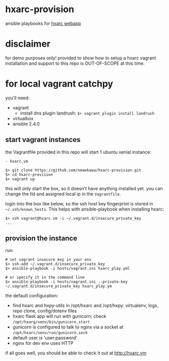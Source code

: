 hxarc-provision
===============

ansible playbooks for [hxarc webapp](https://github.com/nmaekawa/hxarc)

# disclaimer
for demo purposes only! provided to show how to setup a hxarc vagrant
installation and support to this repo is OUT-OF-SCOPE at this time.


# for local vagrant catchpy

you'll need:

- vagrant
    - install dns plugin landrush: `$> vagrant plugin install landrush`
- virtualbox
- ansible 2.4.0

## start vagrant instances

the Vagrantfile provided in this repo will start 1 ubuntu xenial instance:

    - hxarc.vm

    $> git clone https://github.com/nmaekawa/hxarc-provision.git
    $> cd hxarc-provision
    $> vagrant up

this will only start the box, so it doesn't have anything installed yet.
you can change the tld and assigned local ip in the `Vagrantfile`.

login into the box like below, so the ssh host key
fingerprint is stored in `~/.ssh/known_hosts`. This helps with ansible-playbook
when installing hxarc:

    $> ssh vagrant@hxarc.vm -i ~/.vagrant.d/insecure_private_key
    ...


## provision the instance

run:

    # set vagrant insecure key in your env
    $> ssh-add ~/.vagrant.d/insecure_private_key
    $> ansible-playbook -i hosts/vagrant.ini hxarc_play.yml
    
    # or specify it in the command line
    $> ansible-playbook -i hosts/vagrant.ini --private-key ~/.vagrant.d/insecure_private_key hxarc_play.ym


the default configuration:

- find hxarc and hxpy-utils in /opt/hxarc and /opt/hxpy: virtualenv,
  logs, repo clone, config/dotenv files
- hxarc flask app will run with gunicorn; check
  `/opt/hxarg/venv/bin/gunicorn_start`
- gunicorn is configured to talk to nginx via a socket at
  `/opt/hxarc/venv/run/gunicorn.sock`
- default user is 'user:password'
- nginx for dev env uses HTTP

if all goes well, you should be able to check it out at
http://hxarc.vm


